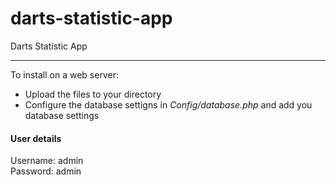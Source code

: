 # darts-statistic-app
Darts Statistic App

<hr>

<p>To install on a web server:</p>
<ul>
	<li>Upload the files to your directory</li>
	<li>Configure the database settigns in <i>Config/database.php</i> and add you database settings</li>
</ul>

<h4>User details</h4>
<p>Username: admin <br/>
Password: admin
</p>
